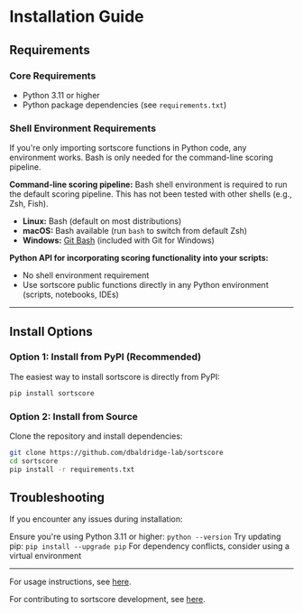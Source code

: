 # Installation Guide

## Requirements

### Core Requirements
- Python 3.11 or higher
- Python package dependencies (see `requirements.txt`)

### Shell Environment Requirements
If you're only importing sortscore functions in Python code, any environment works. Bash is only needed for the command-line scoring pipeline.

**Command-line scoring pipeline:**
Bash shell environment is required to run the default scoring pipeline. This has not been tested with other shells (e.g., Zsh, Fish).
- **Linux:** Bash (default on most distributions)
- **macOS:** Bash available (run `bash` to switch from default Zsh)
- **Windows:** [Git Bash](https://git-scm.com/downloads) (included with Git for Windows)

**Python API for incorporating scoring functionality into your scripts:**
- No shell environment requirement
- Use sortscore public functions directly in any Python environment (scripts, notebooks, IDEs)
---

## Install Options
### Option 1: Install from PyPI (Recommended)
The easiest way to install sortscore is directly from PyPI:
```bash
pip install sortscore
```

### Option 2: Install from Source
Clone the repository and install dependencies:

```bash
git clone https://github.com/dbaldridge-lab/sortscore
cd sortscore
pip install -r requirements.txt
```

## Troubleshooting
If you encounter any issues during installation:

Ensure you're using Python 3.11 or higher: `python --version`
Try updating pip: `pip install --upgrade pip`
For dependency conflicts, consider using a virtual environment

---

For usage instructions, see [here](https://github.com/dbaldridge-lab/sortscore/edit/main/docs/usage.md).

For contributing to sortscore development, see [here](https://github.com/dbaldridge-lab/sortscore/edit/main/docs/contributing.md).





